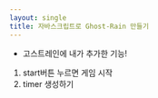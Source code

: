 ```yaml
---
layout: single
title: 자바스크립트로 Ghost-Rain 만들기
---
```


- 고스트레인에 내가 추가한 기능!  
1. start버튼 누르면 게임 시작
2. timer 생성하기  
